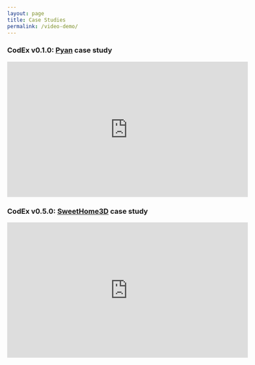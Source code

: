 ```yaml
---
layout: page
title: Case Studies
permalink: /video-demo/
---
```


### CodEx v0.1.0: [Pyan](https://github.com/Technologicat/pyan) case study
<div>
<iframe width="560" height="315" src="https://www.youtube.com/embed/r8TGtCw4mgw" frameborder="0" allow="accelerometer; autoplay; clipboard-write; encrypted-media; gyroscope; picture-in-picture" allowfullscreen></iframe>
</div>

### CodEx v0.5.0: [SweetHome3D](http://www.sweethome3d.com/) case study
<div>
<iframe width="560" height="315" src="https://www.youtube.com/embed/pbxh8vk4IKk" frameborder="0" allow="accelerometer; autoplay; clipboard-write; encrypted-media; gyroscope; picture-in-picture" allowfullscreen></iframe>
</div>
